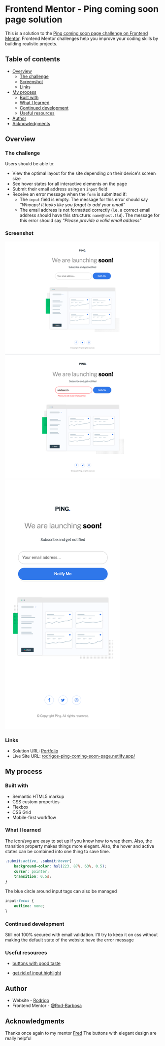 # Frontend Mentor - Ping coming soon page solution

This is a solution to the [Ping coming soon page challenge on Frontend Mentor](https://www.frontendmentor.io/challenges/ping-single-column-coming-soon-page-5cadd051fec04111f7b848da). Frontend Mentor challenges help you improve your coding skills by building realistic projects. 

## Table of contents

- [Overview](#overview)
  - [The challenge](#the-challenge)
  - [Screenshot](#screenshot)
  - [Links](#links)
- [My process](#my-process)
  - [Built with](#built-with)
  - [What I learned](#what-i-learned)
  - [Continued development](#continued-development)
  - [Useful resources](#useful-resources)
- [Author](#author)
- [Acknowledgments](#acknowledgments)

## Overview

### The challenge

Users should be able to:

- View the optimal layout for the site depending on their device's screen size
- See hover states for all interactive elements on the page
- Submit their email address using an `input` field
- Receive an error message when the `form` is submitted if:
	- The `input` field is empty. The message for this error should say *"Whoops! It looks like you forgot to add your email"*
	- The email address is not formatted correctly (i.e. a correct email address should have this structure: `name@host.tld`). The message for this error should say *"Please provide a valid email address"*

### Screenshot

![](./images/ScreenShotDesktop.png)
![](./images/ScreenShotDesktopNo.png)
![](./images/ScreenShotMobile.png)

### Links

- Solution URL: [Portfolio](https://gelatodigital.com/portfolio)
- Live Site URL: [rodrigos-ping-coming-soon-page.netlify.app/](https://rodrigos-ping-coming-soon-page.netlify.app/)

## My process

### Built with

- Semantic HTML5 markup
- CSS custom properties
- Flexbox
- CSS Grid
- Mobile-first workflow

### What I learned

The icon/svg are easy to set up if you know how to wrap them. Also, the transition property makes things more elegant. Also, the hover and active states can be combined into one thing to save time.

```css
.submit:active, .submit:hover{
    background-color: hsl(223, 87%, 63%, 0.5);
    cursor: pointer;
    transition: 0.5s;
}
```
The blue circle around input tags can also be managed
```css
input:focus {
    outline: none;
}
```

### Continued development

Still not 100% secured with email validation. I'll try to keep it on css without making the default state of the website have the error message

### Useful resources

- [buttons with good taste](https://codepen.io/Marina_Os/pen/OJyWPbL)

- [get rid of input highlight](https://stackoverflow.com/questions/1457849/how-to-remove-the-border-highlight-on-an-input-text-element)

## Author

- Website - [Rodrigo](https://www.gelatodigital.com)
- Frontend Mentor - [@Rod-Barbosa](https://www.frontendmentor.io/profile/Rod-Barbosa)

## Acknowledgments

Thanks once again to my mentor [Fred](@http://www.fredericobichara.com/)
The buttons with elegant design are really helpful
